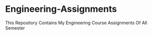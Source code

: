 # Engineering-Assignments


This Repository Contains My Engineering Course Assignments Of All Semester


